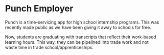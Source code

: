 # Punch Employer

Punch is a time-servicing app for high school internship programs. This was recently made public as we have been giving it away to schools for free.

Now, students are graduating with transcripts that reflect their work-based learning hours. This way, they can be pipelined into trade work and not waste time in trade school/apprenticeships.

